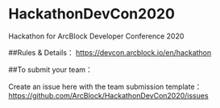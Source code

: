 # HackathonDevCon2020
Hackathon for ArcBlock Developer Conference 2020

##Rules & Details：
https://devcon.arcblock.io/en/hackathon

##To submit your team：

Create an issue here with the team submission template：
https://github.com/ArcBlock/HackathonDevCon2020/issues 
